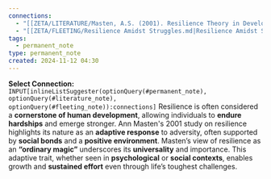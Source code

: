 ```yaml
---
connections:
  - "[[ZETA/LITERATURE/Masten, A.S. (2001). Resilience Theory in Developmental Psychology.md|Masten, A.S. (2001). Resilience Theory in Developmental Psychology]]"
  - "[[ZETA/FLEETING/Resilience Amidst Struggles.md|Resilience Amidst Struggles]]"
tags:
  - permanent_note
type: permanent_note
created: 2024-11-12 04:30
---
```

**Select Connection:** `INPUT[inlineListSuggester(optionQuery(#permanent_note), optionQuery(#literature_note), optionQuery(#fleeting_note)):connections]`
Resilience is often considered a **cornerstone of human development**, allowing individuals to **endure hardships** and emerge stronger. Ann Masten's 2001 study on resilience highlights its nature as an **adaptive response** to adversity, often supported by **social bonds** and a **positive environment**. Masten’s view of resilience as an **“ordinary magic”** underscores its **universality** and importance. This adaptive trait, whether seen in **psychological** or **social contexts**, enables growth and **sustained effort** even through life’s toughest challenges.
